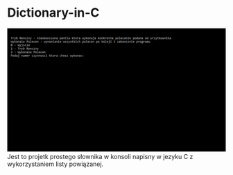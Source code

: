 # Dictionary-in-C
![working!](https://github.com/Bluefish5/Dictionary-in-C/blob/main/work.gif)
Jest to projetk prostego słownika w konsoli napisny w jezyku C z wykorzystaniem listy powiązanej.
